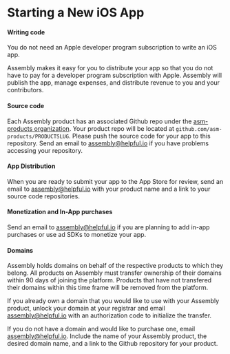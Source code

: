 # Starting a New iOS App

#### Writing code

You do not need an Apple developer program subscription to write an iOS app.

Assembly makes it easy for you to distribute your app so that you do not have
to pay for a developer program subscription with Apple. Assembly will publish
the app, manage expenses, and distribute revenue to you and your contributors.

#### Source code

Each Assembly product has an associated Github repo under the [asm-products
organization](https://github.com/asm-products/). Your product repo will be
located at `github.com/asm-products/PRODUCTSLUG`. Please push the source code
for your app to this repository. Send an email to assembly@helpful.io if you
have problems accessing your repository.

#### App Distribution

When you are ready to submit your app to the App Store for review, send an
email to assembly@helpful.io with your product name and a link to your source
code repositories.

#### Monetization and In-App purchases

Send an email to assembly@helpful.io if you are planning to add in-app
purchases or use ad SDKs to monetize your app.

#### Domains

Assembly holds domains on behalf of the respective products to which they
belong. All products on Assembly must transfer ownership of their domains
within 90 days of joining the platform. Products that have not transfered their
domains within this time frame will be removed from the platform.

If you already own a domain that you would like to use with your Assembly
product, unlock your domain at your registrar and email assembly@helpful.io
with an authorization code to initialize the transfer.

If you do not have a domain and would like to purchase one, email
assembly@helpful.io. Include the name of your Assembly product, the desired
domain name, and a link to the Github repository for your product.
